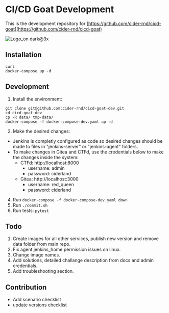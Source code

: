 # CI/CD Goat Development
This is the development repository for [https://github.com/cider-rnd/cicd-goat](https://github.com/cider-rnd/cicd-goat)

![Logo_on dark@3x](https://user-images.githubusercontent.com/88270351/143437403-79b0ae54-a117-420d-b1a2-b285c0d8db59.png)

## Installation
```
curl
docker-compose up -d
```

## Development
1. Install the environment:
  ```
  git clone git@github.com:cider-rnd/cicd-goat-dev.git
  cd cicd-goat-dev
  cp -R data/ tmp-data/
  docker-compose -f docker-compose-dev.yaml up -d
  ```
2. Make the desired changes:
* Jenkins is completly configured as code so desired changes should be made to files in "jenkins-server" or "jenkins-agent" folders.
* To make changes in Gitea and CTFd, use the credentials below to make the changes inside the system:
  * CTFd: http://localhost:8000
    * username: admin
    * password: ciderland
  * Gitea: http://localhost:3000
    * username: red_queen
    * password: ciderland
4. Run `docker-compose -f docker-compose-dev.yaml down`
5. Run `./commit.sh`
6. Run tests: `pytest` 

## Todo
1. Create images for all other services, publish new version and remove data folder from main repo.
2. Fix agent jenkins_home permission issues on linux.
3. Change image names.
4. Add solutions, detailed challange description from docs and admin credentials.
5. Add troubleshooting section.

## Contribution
* Add scenario checklist
* update versions checklist

